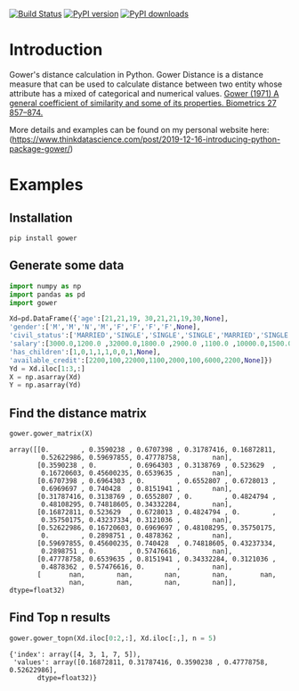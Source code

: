 <!-- badges: start -->
[![Build Status](https://travis-ci.com/wwwjk366/gower.svg?branch=master)](https://travis-ci.com/wwwjk366/gower)
[![PyPI version](https://badge.fury.io/py/gower.svg)](https://pypi.org/project/gower/)
[![PyPI downloads](https://img.shields.io/pypi/dm/gower)](https://pypi.org/project/gower/)
<!-- badges: end -->

# Introduction

Gower's distance calculation in Python. Gower Distance is a distance measure that can be used to calculate distance between two entity whose attribute has a mixed of categorical and numerical values. [Gower (1971) A general coefficient of similarity and some of its properties. Biometrics 27 857–874.](https://www.jstor.org/stable/2528823?seq=1) 

More details and examples can be found on my personal website here:(https://www.thinkdatascience.com/post/2019-12-16-introducing-python-package-gower/)

# Examples

## Installation

```
pip install gower
```

## Generate some data

```python
import numpy as np
import pandas as pd
import gower

Xd=pd.DataFrame({'age':[21,21,19, 30,21,21,19,30,None],
'gender':['M','M','N','M','F','F','F','F',None],
'civil_status':['MARRIED','SINGLE','SINGLE','SINGLE','MARRIED','SINGLE','WIDOW','DIVORCED',None],
'salary':[3000.0,1200.0 ,32000.0,1800.0 ,2900.0 ,1100.0 ,10000.0,1500.0,None],
'has_children':[1,0,1,1,1,0,0,1,None],
'available_credit':[2200,100,22000,1100,2000,100,6000,2200,None]})
Yd = Xd.iloc[1:3,:]
X = np.asarray(Xd)
Y = np.asarray(Yd)

```

## Find the distance matrix

```python
gower.gower_matrix(X)
```




    array([[0.        , 0.3590238 , 0.6707398 , 0.31787416, 0.16872811,
            0.52622986, 0.59697855, 0.47778758,        nan],
           [0.3590238 , 0.        , 0.6964303 , 0.3138769 , 0.523629  ,
            0.16720603, 0.45600235, 0.6539635 ,        nan],
           [0.6707398 , 0.6964303 , 0.        , 0.6552807 , 0.6728013 ,
            0.6969697 , 0.740428  , 0.8151941 ,        nan],
           [0.31787416, 0.3138769 , 0.6552807 , 0.        , 0.4824794 ,
            0.48108295, 0.74818605, 0.34332284,        nan],
           [0.16872811, 0.523629  , 0.6728013 , 0.4824794 , 0.        ,
            0.35750175, 0.43237334, 0.3121036 ,        nan],
           [0.52622986, 0.16720603, 0.6969697 , 0.48108295, 0.35750175,
            0.        , 0.2898751 , 0.4878362 ,        nan],
           [0.59697855, 0.45600235, 0.740428  , 0.74818605, 0.43237334,
            0.2898751 , 0.        , 0.57476616,        nan],
           [0.47778758, 0.6539635 , 0.8151941 , 0.34332284, 0.3121036 ,
            0.4878362 , 0.57476616, 0.        ,        nan],
           [       nan,        nan,        nan,        nan,        nan,
                   nan,        nan,        nan,        nan]], dtype=float32)


## Find Top n results

```python
gower.gower_topn(Xd.iloc[0:2,:], Xd.iloc[:,], n = 5)
```




    {'index': array([4, 3, 1, 7, 5]),
     'values': array([0.16872811, 0.31787416, 0.3590238 , 0.47778758, 0.52622986],
           dtype=float32)}


